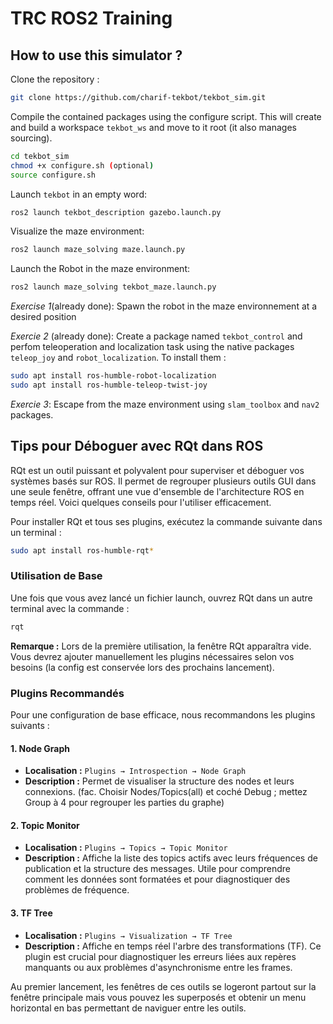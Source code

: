 # TRC ROS2 Training
## How to use this simulator ?

Clone the repository :

```bash
git clone https://github.com/charif-tekbot/tekbot_sim.git
```
Compile the contained packages using the configure script.
This will create and build a workspace `tekbot_ws` and move to it root (it also manages sourcing).

```bash
cd tekbot_sim
chmod +x configure.sh (optional)
source configure.sh
```


Launch `tekbot` in an empty word:

```bash
ros2 launch tekbot_description gazebo.launch.py
```

Visualize the maze environment:

```bash
ros2 launch maze_solving maze.launch.py
```
Launch the Robot in the maze environment:

```bash
ros2 launch maze_solving tekbot_maze.launch.py
```

*Exercise 1*(already done): Spawn the robot in the maze environnement at a desired position

*Exercie 2* (already done): Create a package named `tekbot_control` and perfom teleoperation and localization task using the native packages `teleop_joy` and `robot_localization`.
To install them :
```bash
sudo apt install ros-humble-robot-localization
sudo apt install ros-humble-teleop-twist-joy
```

*Exercie 3*: Escape from the maze environment using `slam_toolbox` and `nav2` packages.


## Tips pour Déboguer avec RQt dans ROS

RQt est un outil puissant et polyvalent pour superviser et déboguer vos systèmes basés sur ROS. Il permet de regrouper plusieurs outils GUI dans une seule fenêtre, offrant une vue d'ensemble de l'architecture ROS en temps réel. Voici quelques conseils pour l'utiliser efficacement.

Pour installer RQt et tous ses plugins, exécutez la commande suivante dans un terminal :
```bash
sudo apt install ros-humble-rqt*
```

### Utilisation de Base
Une fois que vous avez lancé un fichier launch, ouvrez RQt dans un autre terminal avec la commande :
```bash
rqt
```

**Remarque :** Lors de la première utilisation, la fenêtre RQt apparaîtra vide. Vous devrez ajouter manuellement les plugins nécessaires selon vos besoins (la config est conservée lors des prochains lancement).

### Plugins Recommandés
Pour une configuration de base efficace, nous recommandons les plugins suivants :

#### 1. Node Graph
- **Localisation :** `Plugins → Introspection → Node Graph`
- **Description :** Permet de visualiser la structure des nodes et leurs connexions. (fac. Choisir Nodes/Topics(all) et coché Debug ; mettez Group à 4 pour regrouper les parties du graphe)

#### 2. Topic Monitor
- **Localisation :** `Plugins → Topics → Topic Monitor`
- **Description :** Affiche la liste des topics actifs avec leurs fréquences de publication et la structure des messages. Utile pour comprendre comment les données sont formatées et pour diagnostiquer des problèmes de fréquence.

#### 3. TF Tree
- **Localisation :** `Plugins → Visualization → TF Tree`
- **Description :** Affiche en temps réel l'arbre des transformations (TF). Ce plugin est crucial pour diagnostiquer les erreurs liées aux repères manquants ou aux problèmes d'asynchronisme entre les frames.


Au premier lancement, les fenêtres de ces outils se logeront partout sur la fenêtre principale mais vous pouvez les superposés et obtenir un menu horizontal en bas permettant de naviguer entre les outils.

